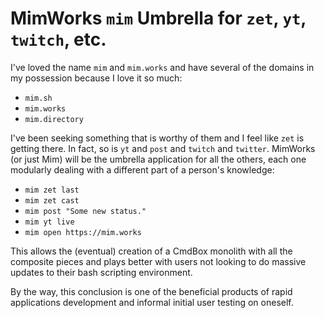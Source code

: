 # MimWorks `mim` Umbrella for `zet`, `yt`, `twitch`, etc.

I've loved the name `mim` and `mim.works` and have several of the
domains in my possession because I love it so much:

* `mim.sh`
* `mim.works`
* `mim.directory`

I've been seeking something that is worthy of them and I feel like `zet`
is getting there. In fact, so is `yt` and `post` and `twitch` and
`twitter`. MimWorks (or just Mim) will be the umbrella application for
all the others, each one modularly dealing with a different part of a
person's knowledge:

* `mim zet last`
* `mim zet cast`
* `mim post "Some new status."`
* `mim yt live`
* `mim open https://mim.works`

This allows the (eventual) creation of a CmdBox monolith with all the
composite pieces and plays better with users not looking to do massive
updates to their bash scripting environment.

By the way, this conclusion is one of the beneficial products of rapid
applications development and informal initial user testing on oneself. 

